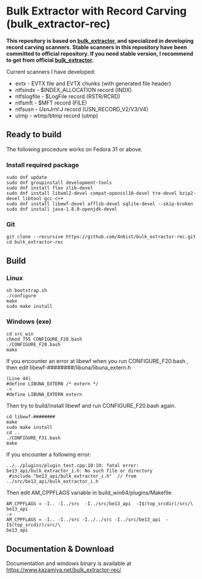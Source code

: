 # Bulk Extractor with Record Carving (bulk_extractor-rec)

**This repository is based on [bulk_extractor](https://github.com/simsong/bulk_extractor), and specialized in developing record carving scanners. Stable scanners in this repository have been committed to official repository. If you need stable version, I recommend to get from official [bulk_extractor](https://github.com/simsong/bulk_extractor).**

Current scanners I have developed: 
* evtx - EVTX file and EVTX chunks (with generated file header)
* ntfsindx - $INDEX_ALLOCATION record (INDX)
* ntfslogfile - $LogFile record (RSTR/RCRD)
* ntfsmft - $MFT record (FILE)
* ntfsusn - $UsnJrnl:$J record (USN_RECORD_V2/V3/V4) 
* utmp - wtmp/btmp record (utmp)

## Ready to build

The following procedure works on Fedora 31 or above.

### Install required package

```
sudo dnf update
sudo dnf groupinstall development-tools
sudo dnf install flex zlib-devel
sudo dnf install libxml2-devel compat-openssl10-devel tre-devel bzip2-devel libtool gcc-c++
sudo dnf install libewf-devel afflib-devel sqlite-devel --skip-broken
sudo dnf install java-1.8.0-openjdk-devel
```

### Git

```
git clone --recursive https://github.com/4n6ist/bulk_extractor-rec.git
cd bulk_extractor-rec
```

## Build

### Linux

```
sh bootstrap.sh
./configure
make
sudo make install
```

### Windows (exe)

```
cd src_win
chmod 755 CONFIGURE_F20.bash
./CONFIGURE_F20.bash
make
```

If you encounter an error at libewf when you run CONFIGURE_F20.bash , then edit libewf-########/libuna/libuna_extern.h

```
(Line 44)
#define LIBUNA_EXTERN /* extern */
->
#define LIBUNA_EXTERN extern
```

Then try to build/install libewf and run CONFIGURE_F20.bash again.

```
cd libewf-########
make
sudo make install
cd ..
./CONFIGURE_F31.bash
make
```

If you encounter a following error:

```
../../plugins/plugin_test.cpp:10:10: fatal error: be13_api/bulk_extractor_i.h: No such file or directory
 #include "be13_api/bulk_extractor_i.h"  // from ../src/be13_api/bulk_extractor_i.h
```

Then edit AM_CPPFLAGS variable in build_win64/plugins/Makefile

```
AM_CPPFLAGS = -I.. -I../src  -I../src/be13_api  -I$(top_srcdir)/src/\
be13_api
->
AM_CPPFLAGS = -I.. -I../src -I../../src -I../src/be13_api  -I$(top_srcdir)/src/\
be13_api
```


## Documentation & Download

Documentation and windows binary is available at https://www.kazamiya.net/bulk_extractor-rec/

